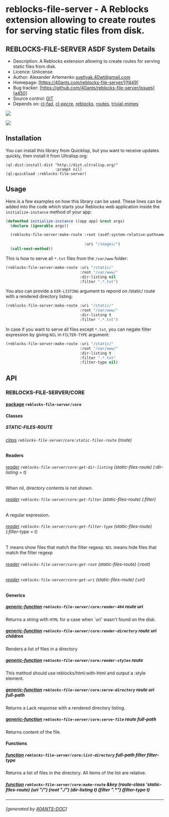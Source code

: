 <a id="x-28REBLOCKS-FILE-SERVER-DOCS-2FINDEX-3A-40README-2040ANTS-DOC-2FLOCATIVES-3ASECTION-29"></a>

# reblocks-file-server - A Reblocks extension allowing to create routes for serving static files from disk.

<a id="reblocks-file-server-asdf-system-details"></a>

## REBLOCKS-FILE-SERVER ASDF System Details

* Description: A Reblocks extension allowing to create routes for serving static files from disk.
* Licence: Unlicense
* Author: Alexander Artemenko <svetlyak.40wt@gmail.com>
* Homepage: [https://40ants.com/reblocks-file-server/][f449]
* Bug tracker: [https://github.com/40ants/reblocks-file-server/issues][a450]
* Source control: [GIT][b09a]
* Depends on: [cl-fad][1059], [cl-ppcre][49b9], [reblocks][184b], [routes][48e8], [trivial-mimes][a154]

[![](https://github-actions.40ants.com/40ants/reblocks-file-server/matrix.svg?only=ci.run-tests)][4729]

![](http://quickdocs.org/badge/reblocks-file-server.svg)

<a id="x-28REBLOCKS-FILE-SERVER-DOCS-2FINDEX-3A-3A-40INSTALLATION-2040ANTS-DOC-2FLOCATIVES-3ASECTION-29"></a>

## Installation

You can install this library from Quicklisp, but you want to receive updates quickly, then install it from Ultralisp.org:

```
(ql-dist:install-dist "http://dist.ultralisp.org/"
                      :prompt nil)
(ql:quickload :reblocks-file-server)
```
<a id="x-28REBLOCKS-FILE-SERVER-DOCS-2FINDEX-3A-3A-40USAGE-2040ANTS-DOC-2FLOCATIVES-3ASECTION-29"></a>

## Usage

Here is a few examples on how this library can be used. These lines can be added into the code
which starts your Reblocks web application inside the `initialize-instance` method of your app:

```lisp
(defmethod initialize-instance ((app app) &rest args)
  (declare (ignorable args))

  (reblocks-file-server:make-route :root (asdf:system-relative-pathname "ultralisp"
                                                                        "images/")
                                   :uri "/images/")
  (call-next-method))
```
This is how to serve all `*.txt` files from the `/var/www` folder:

```lisp
(reblocks-file-server:make-route :uri "/static/"
                                 :root "/var/www/"
                                 :dir-listing nil
                                 :filter ".*.txt")
```
You also can provide a `DIR-LISTING` argument to repond on /static/ route with a rendered directory listing:

```lisp
(reblocks-file-server:make-route :uri "/static/"
                                 :root "/var/www/"
                                 :dir-listing t
                                 :filter ".*.txt")
```
In case if you want to serve all files except `*.txt`, you can negate filter expression by giving `NIL` in `FILTER-TYPE` argument:

```lisp
(reblocks-file-server:make-route :uri "/static/"
                                 :root "/var/www/"
                                 :dir-listing t
                                 :filter ".*.txt"
                                 :filter-type nil)
```
<a id="x-28REBLOCKS-FILE-SERVER-DOCS-2FINDEX-3A-3A-40API-2040ANTS-DOC-2FLOCATIVES-3ASECTION-29"></a>

## API

<a id="x-28REBLOCKS-FILE-SERVER-DOCS-2FINDEX-3A-3A-40REBLOCKS-FILE-SERVER-2FCORE-3FPACKAGE-2040ANTS-DOC-2FLOCATIVES-3ASECTION-29"></a>

### REBLOCKS-FILE-SERVER/CORE

<a id="x-28-23A-28-2825-29-20BASE-CHAR-20-2E-20-22REBLOCKS-FILE-SERVER-2FCORE-22-29-20PACKAGE-29"></a>

#### [package](3b1a) `reblocks-file-server/core`

<a id="x-28REBLOCKS-FILE-SERVER-DOCS-2FINDEX-3A-3A-7C-40REBLOCKS-FILE-SERVER-2FCORE-3FClasses-SECTION-7C-2040ANTS-DOC-2FLOCATIVES-3ASECTION-29"></a>

#### Classes

<a id="x-28REBLOCKS-FILE-SERVER-DOCS-2FINDEX-3A-3A-40REBLOCKS-FILE-SERVER-2FCORE-24STATIC-FILES-ROUTE-3FCLASS-2040ANTS-DOC-2FLOCATIVES-3ASECTION-29"></a>

##### STATIC-FILES-ROUTE

<a id="x-28REBLOCKS-FILE-SERVER-2FCORE-3ASTATIC-FILES-ROUTE-20CLASS-29"></a>

###### [class](d625) `reblocks-file-server/core:static-files-route` (route)

**Readers**

<a id="x-28REBLOCKS-FILE-SERVER-2FCORE-3AGET-DIR-LISTING-20-2840ANTS-DOC-2FLOCATIVES-3AREADER-20REBLOCKS-FILE-SERVER-2FCORE-3ASTATIC-FILES-ROUTE-29-29"></a>

###### [reader](ac28) `reblocks-file-server/core:get-dir-listing` (static-files-route) (:dir-listing = t)

When nil, directory contents is not shown.

<a id="x-28REBLOCKS-FILE-SERVER-2FCORE-3AGET-FILTER-20-2840ANTS-DOC-2FLOCATIVES-3AREADER-20REBLOCKS-FILE-SERVER-2FCORE-3ASTATIC-FILES-ROUTE-29-29"></a>

###### [reader](dee5) `reblocks-file-server/core:get-filter` (static-files-route) (:filter)

A regular expression.

<a id="x-28REBLOCKS-FILE-SERVER-2FCORE-3AGET-FILTER-TYPE-20-2840ANTS-DOC-2FLOCATIVES-3AREADER-20REBLOCKS-FILE-SERVER-2FCORE-3ASTATIC-FILES-ROUTE-29-29"></a>

###### [reader](f1f5) `reblocks-file-server/core:get-filter-type` (static-files-route) (:filter-type = t)

T means show files that match the filter regexp. `NIL` means hide files that match the filter regexp

<a id="x-28REBLOCKS-FILE-SERVER-2FCORE-3AGET-ROOT-20-2840ANTS-DOC-2FLOCATIVES-3AREADER-20REBLOCKS-FILE-SERVER-2FCORE-3ASTATIC-FILES-ROUTE-29-29"></a>

###### [reader](d20c) `reblocks-file-server/core:get-root` (static-files-route) (:root)

<a id="x-28REBLOCKS-FILE-SERVER-2FCORE-3AGET-URI-20-2840ANTS-DOC-2FLOCATIVES-3AREADER-20REBLOCKS-FILE-SERVER-2FCORE-3ASTATIC-FILES-ROUTE-29-29"></a>

###### [reader](b0cb) `reblocks-file-server/core:get-uri` (static-files-route) (:uri)

<a id="x-28REBLOCKS-FILE-SERVER-DOCS-2FINDEX-3A-3A-7C-40REBLOCKS-FILE-SERVER-2FCORE-3FGenerics-SECTION-7C-2040ANTS-DOC-2FLOCATIVES-3ASECTION-29"></a>

#### Generics

<a id="x-28REBLOCKS-FILE-SERVER-2FCORE-3ARENDER-404-20GENERIC-FUNCTION-29"></a>

##### [generic-function](0da3) `reblocks-file-server/core:render-404` route uri

Returns a string with `HTML` for a case when `uri' wasn't found on the disk.

<a id="x-28REBLOCKS-FILE-SERVER-2FCORE-3ARENDER-DIRECTORY-20GENERIC-FUNCTION-29"></a>

##### [generic-function](8c12) `reblocks-file-server/core:render-directory` route uri children

Renders a list of files in a directory

<a id="x-28REBLOCKS-FILE-SERVER-2FCORE-3ARENDER-STYLES-20GENERIC-FUNCTION-29"></a>

##### [generic-function](0f21) `reblocks-file-server/core:render-styles` route

This method should use reblocks/html:with-html and output a :style element.

<a id="x-28REBLOCKS-FILE-SERVER-2FCORE-3ASERVE-DIRECTORY-20GENERIC-FUNCTION-29"></a>

##### [generic-function](8220) `reblocks-file-server/core:serve-directory` route uri full-path

Returns a Lack response with a rendered directory listing.

<a id="x-28REBLOCKS-FILE-SERVER-2FCORE-3ASERVE-FILE-20GENERIC-FUNCTION-29"></a>

##### [generic-function](7bed) `reblocks-file-server/core:serve-file` route full-path

Returns content of the file.

<a id="x-28REBLOCKS-FILE-SERVER-DOCS-2FINDEX-3A-3A-7C-40REBLOCKS-FILE-SERVER-2FCORE-3FFunctions-SECTION-7C-2040ANTS-DOC-2FLOCATIVES-3ASECTION-29"></a>

#### Functions

<a id="x-28REBLOCKS-FILE-SERVER-2FCORE-3ALIST-DIRECTORY-20FUNCTION-29"></a>

##### [function](3536) `reblocks-file-server/core:list-directory` full-path filter filter-type

Returns a list of files in the directory.
All items of the list are relative.

<a id="x-28REBLOCKS-FILE-SERVER-2FCORE-3AMAKE-ROUTE-20FUNCTION-29"></a>

##### [function](2707) `reblocks-file-server/core:make-route` &key (route-class 'static-files-route) (uri "/") (root "./") (dir-listing t) (filter ".\*") (filter-type t)


[f449]: https://40ants.com/reblocks-file-server/
[b09a]: https://github.com/40ants/reblocks-file-server
[4729]: https://github.com/40ants/reblocks-file-server/actions
[3b1a]: https://github.com/40ants/reblocks-file-server/blob/934285cca4e013653a4028a3abb6e1c579b36ae7/src/core.lisp#L1
[3536]: https://github.com/40ants/reblocks-file-server/blob/934285cca4e013653a4028a3abb6e1c579b36ae7/src/core.lisp#L100
[d625]: https://github.com/40ants/reblocks-file-server/blob/934285cca4e013653a4028a3abb6e1c579b36ae7/src/core.lisp#L35
[d20c]: https://github.com/40ants/reblocks-file-server/blob/934285cca4e013653a4028a3abb6e1c579b36ae7/src/core.lisp#L36
[b0cb]: https://github.com/40ants/reblocks-file-server/blob/934285cca4e013653a4028a3abb6e1c579b36ae7/src/core.lisp#L39
[ac28]: https://github.com/40ants/reblocks-file-server/blob/934285cca4e013653a4028a3abb6e1c579b36ae7/src/core.lisp#L42
[dee5]: https://github.com/40ants/reblocks-file-server/blob/934285cca4e013653a4028a3abb6e1c579b36ae7/src/core.lisp#L47
[f1f5]: https://github.com/40ants/reblocks-file-server/blob/934285cca4e013653a4028a3abb6e1c579b36ae7/src/core.lisp#L52
[2707]: https://github.com/40ants/reblocks-file-server/blob/934285cca4e013653a4028a3abb6e1c579b36ae7/src/core.lisp#L58
[8220]: https://github.com/40ants/reblocks-file-server/blob/934285cca4e013653a4028a3abb6e1c579b36ae7/src/core.lisp#L80
[7bed]: https://github.com/40ants/reblocks-file-server/blob/934285cca4e013653a4028a3abb6e1c579b36ae7/src/core.lisp#L84
[8c12]: https://github.com/40ants/reblocks-file-server/blob/934285cca4e013653a4028a3abb6e1c579b36ae7/src/core.lisp#L88
[0da3]: https://github.com/40ants/reblocks-file-server/blob/934285cca4e013653a4028a3abb6e1c579b36ae7/src/core.lisp#L92
[0f21]: https://github.com/40ants/reblocks-file-server/blob/934285cca4e013653a4028a3abb6e1c579b36ae7/src/core.lisp#L96
[a450]: https://github.com/40ants/reblocks-file-server/issues
[1059]: https://quickdocs.org/cl-fad
[49b9]: https://quickdocs.org/cl-ppcre
[184b]: https://quickdocs.org/reblocks
[48e8]: https://quickdocs.org/routes
[a154]: https://quickdocs.org/trivial-mimes

* * *
###### [generated by [40ANTS-DOC](https://40ants.com/doc/)]
